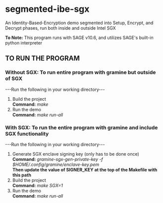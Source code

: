 # segmented-ibe-sgx
An Identity-Based-Encryption demo segmented into Setup, Encrypt, and Decrypt phases, run both inside and outside Intel SGX

**To Note:** This program runs with SAGE v10.6, and utilizes SAGE's built-in python interpreter

## TO RUN THE PROGRAM
### Without SGX: To run entire program with gramine but outside of SGX
---Run the following in your working directory---<br>
1. Build the project<br>
   **Command:** *make*<br>
2. Run the demo<br>
  **Command:** *make run-all*<br>
   
### With SGX: To run the entire program with gramine and include SGX functionality
---Run the following in your working directory---<br>
1. Generate SGX enclave signing key (only has to be done once)<br>
   **Command:** *gramine-sgx-gen-private-key -f $HOME/.config/gramine/enclave-key.pem*<br>
   **Then update the value of SIGNER_KEY at the top of the Makefile with this path**
2. Build the project<br>
   **Command:** *make SGX=1*<br>
3. Run the demo<br>
   **Command:** *make run-all*<br>
